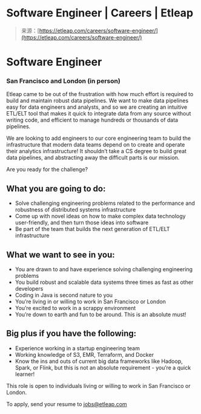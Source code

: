 <!--yml
category: 未分类
date: 2024-05-27 14:45:49
-->

# Software Engineer | Careers | Etleap

> 来源：[https://etleap.com/careers/software-engineer/](https://etleap.com/careers/software-engineer/)

# Software Engineer

### San Francisco and London (in person)

Etleap came to be out of the frustration with how much effort is required to build and maintain robust data pipelines. We want to make data pipelines easy for data engineers and analysts, and so we are creating an intuitive ETL/ELT tool that makes it quick to integrate data from any source without writing code, and efficient to manage hundreds or thousands of data pipelines.

We are looking to add engineers to our core engineering team to build the infrastructure that modern data teams depend on to create and operate their analytics infrastructure! It shouldn’t take a CS degree to build great data pipelines, and abstracting away the difficult parts is our mission.

Are you ready for the challenge?

## What you are going to do:

*   Solve challenging engineering problems related to the performance and robustness of distributed systems infrastructure
*   Come up with novel ideas on how to make complex data technology user-friendly, and then turn those ideas into software
*   Be part of the team that builds the next generation of ETL/ELT infrastructure

## What we want to see in you:

*   You are drawn to and have experience solving challenging engineering problems
*   You build robust and scalable data systems three times as fast as other developers
*   Coding in Java is second nature to you
*   You’re living in or willing to work in San Francisco or London
*   You’re excited to work in a scrappy environment
*   You’re down to earth and fun to be around. This is an absolute must!

## Big plus if you have the following:

*   Experience working in a startup engineering team
*   Working knowledge of S3, EMR, Terraform, and Docker
*   Know the ins and outs of current big data frameworks like Hadoop, Spark, or Flink, but this is not an absolute requirement - you’re a quick learner!

This role is open to individuals living or willing to work in San Francisco or London.

To apply, send your resume to [jobs@etleap.com](mailto:jobs@etleap.com)